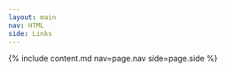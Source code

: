 ```yaml
---
layout: main
nav: HTML
side: Links
---
```

{% include content.md nav=page.nav side=page.side %}